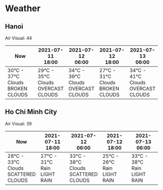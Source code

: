 # Weather

## Hanoi

Air Visual: 44

<table>

<thead>

<tr>

<th>Now</th>

<th>
<div>2021-07-11</div>
<div>18:00</div>
</th>
<th>
<div>2021-07-12</div>
<div>06:00</div>
</th>
<th>
<div>2021-07-12</div>
<div>18:00</div>
</th>
<th>
<div>2021-07-13</div>
<div>06:00</div>
</th>

</tr>

</thead>

<tbody>

<tr>

<td width="20%">
<div>30°C - 37°C</div>
<div>Clouds</div>
<div>BROKEN CLOUDS</div>
</td>

<td width="20%">
<div>29°C - 35°C</div>
<div>Clouds</div>
<div>OVERCAST CLOUDS</div>
</td>
<td width="20%">
<div>34°C - 39°C</div>
<div>Clouds</div>
<div>OVERCAST CLOUDS</div>
</td>
<td width="20%">
<div>27°C - 31°C</div>
<div>Clouds</div>
<div>BROKEN CLOUDS</div>
</td>
<td width="20%">
<div>34°C - 41°C</div>
<div>Clouds</div>
<div>OVERCAST CLOUDS</div>
</td>

</tr>

</tbody>

</table>

## Ho Chi Minh City

Air Visual: 39

<table>

<thead>

<tr>

<th>Now</th>

<th>
<div>2021-07-11</div>
<div>18:00</div>
</th>
<th>
<div>2021-07-12</div>
<div>06:00</div>
</th>
<th>
<div>2021-07-12</div>
<div>18:00</div>
</th>
<th>
<div>2021-07-13</div>
<div>06:00</div>
</th>

</tr>

</thead>

<tbody>

<tr>

<td width="20%">
<div>28°C - 33°C</div>
<div>Clouds</div>
<div>SCATTERED CLOUDS</div>
</td>

<td width="20%">
<div>27°C - 31°C</div>
<div>Rain</div>
<div>LIGHT RAIN</div>
</td>
<td width="20%">
<div>33°C - 38°C</div>
<div>Clouds</div>
<div>SCATTERED CLOUDS</div>
</td>
<td width="20%">
<div>25°C - 26°C</div>
<div>Rain</div>
<div>LIGHT RAIN</div>
</td>
<td width="20%">
<div>33°C - 38°C</div>
<div>Rain</div>
<div>LIGHT RAIN</div>
</td>

</tr>

</tbody>

</table>
